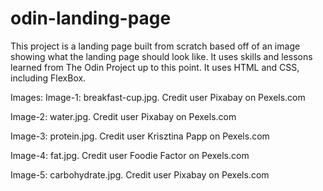 # odin-landing-page
This project is a landing page built from scratch based off of an image showing what the landing page should look like.  It uses skills and lessons learned from The Odin Project up to this point.  It uses HTML and CSS, including FlexBox.

Images:
Image-1: breakfast-cup.jpg.  Credit user Pixabay on Pexels.com

Image-2: water.jpg.  Credit user Pixabay on Pexels.com

Image-3: protein.jpg.  Credit user Krisztina Papp on Pexels.com

Image-4: fat.jpg.  Credit user Foodie Factor on Pexels.com

Image-5: carbohydrate.jpg.  Credit user Pixabay on Pexels.com